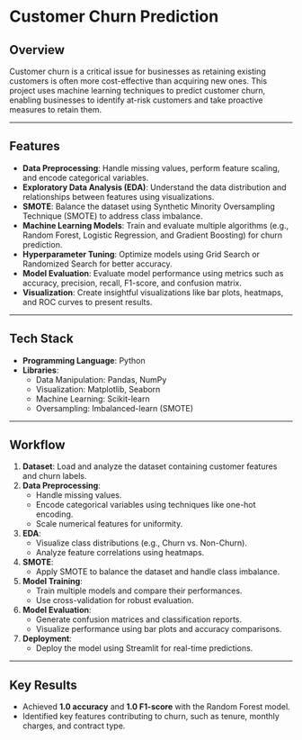 # Customer Churn Prediction

## Overview
Customer churn is a critical issue for businesses as retaining existing customers is often more cost-effective than acquiring new ones. This project uses machine learning techniques to predict customer churn, enabling businesses to identify at-risk customers and take proactive measures to retain them.

---

## Features
- **Data Preprocessing**: Handle missing values, perform feature scaling, and encode categorical variables.
- **Exploratory Data Analysis (EDA)**: Understand the data distribution and relationships between features using visualizations.
- **SMOTE**: Balance the dataset using Synthetic Minority Oversampling Technique (SMOTE) to address class imbalance.
- **Machine Learning Models**: Train and evaluate multiple algorithms (e.g., Random Forest, Logistic Regression, and Gradient Boosting) for churn prediction.
- **Hyperparameter Tuning**: Optimize models using Grid Search or Randomized Search for better accuracy.
- **Model Evaluation**: Evaluate model performance using metrics such as accuracy, precision, recall, F1-score, and confusion matrix.
- **Visualization**: Create insightful visualizations like bar plots, heatmaps, and ROC curves to present results.

---

## Tech Stack
- **Programming Language**: Python
- **Libraries**:
  - Data Manipulation: Pandas, NumPy
  - Visualization: Matplotlib, Seaborn
  - Machine Learning: Scikit-learn
  - Oversampling: Imbalanced-learn (SMOTE)

---

## Workflow
1. **Dataset**: Load and analyze the dataset containing customer features and churn labels.
2. **Data Preprocessing**:
   - Handle missing values.
   - Encode categorical variables using techniques like one-hot encoding.
   - Scale numerical features for uniformity.
3. **EDA**:
   - Visualize class distributions (e.g., Churn vs. Non-Churn).
   - Analyze feature correlations using heatmaps.
4. **SMOTE**:
   - Apply SMOTE to balance the dataset and handle class imbalance.
5. **Model Training**:
   - Train multiple models and compare their performances.
   - Use cross-validation for robust evaluation.
6. **Model Evaluation**:
   - Generate confusion matrices and classification reports.
   - Visualize performance using bar plots and accuracy comparisons.
7. **Deployment**:
   - Deploy the model using Streamlit for real-time predictions.

---

## Key Results
- Achieved **1.0 accuracy** and **1.0 F1-score** with the Random Forest model.
- Identified key features contributing to churn, such as tenure, monthly charges, and contract type.
